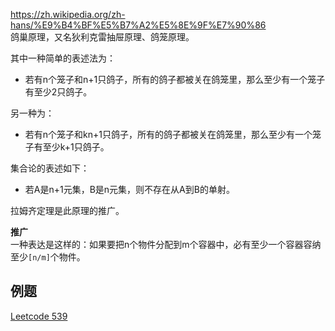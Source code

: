 https://zh.wikipedia.org/zh-hans/%E9%B4%BF%E5%B7%A2%E5%8E%9F%E7%90%86  
鸽巢原理，又名狄利克雷抽屉原理、鸽笼原理。  
  
其中一种简单的表述法为：  
* 若有n个笼子和n+1只鸽子，所有的鸽子都被关在鸽笼里，那么至少有一个笼子有至少2只鸽子。
  
另一种为：  
* 若有n个笼子和kn+1只鸽子，所有的鸽子都被关在鸽笼里，那么至少有一个笼子有至少k+1只鸽子。
  
集合论的表述如下：  
* 若A是n+1元集，B是n元集，则不存在从A到B的单射。
  
拉姆齐定理是此原理的推广。  
  
  
**推广**  
一种表达是这样的：如果要把n个物件分配到m个容器中，必有至少一个容器容纳至少`[n/m]`个物件。  
  
  
## 例题
[Leetcode 539](./../Leetcode%20Practices/algorithms/medium/539%20Minimum%20Time%20Difference.java)  
